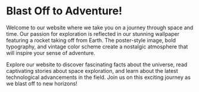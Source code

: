 <!--
Write me markdown content of website with wallpaper:

"A poster-style image of a rocket taking off from Earth, with bold typography and a vintage color scheme that adds a touch of nostalgia."

The header of the page should not be copy of the text but rather a real content of the website which is using this wallpaper.
-->

<!--font:Montserrat-->

# Blast Off to Adventure!

Welcome to our website where we take you on a journey through space and time. Our passion for exploration is reflected in our stunning wallpaper featuring a rocket taking off from Earth. The poster-style image, bold typography, and vintage color scheme create a nostalgic atmosphere that will inspire your sense of adventure.

Explore our website to discover fascinating facts about the universe, read captivating stories about space exploration, and learn about the latest technological advancements in the field. Join us on this exciting journey as we blast off to new horizons!
